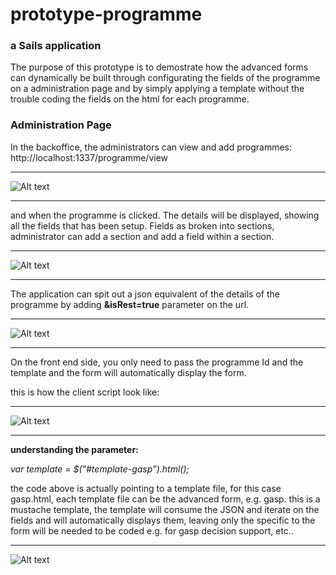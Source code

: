 # prototype-programme
### a Sails application


The purpose of this prototype is to demostrate how the advanced forms can dynamically be built through configurating the
fields of the programme on a administration page and by simply applying a template without the trouble coding the fields
on the html for each programme.


### Administration Page

In the backoffice, the administrators can view and add programmes: 
http://localhost:1337/programme/view

* * *

![Alt text](http://i.imgur.com/ZYpelfB.jpg)

* * *

and when the programme is clicked. The details will be displayed, showing all the fields that has been setup.
Fields as broken into sections, administrator can add a section and add a field within a section.

* * *

![Alt text](http://i.imgur.com/zocwwNS.jpg)

* * *

The application can spit out a json equivalent of the details of the programme by adding **&isRest=true**
parameter on the url.

* * *

![Alt text](http://i.imgur.com/H2jIgg4.jpg)

* * *

On the front end side, you only need to pass the programme Id and the template and the form will automatically
display the form.

this is how the client script look like:

* * *

![Alt text](http://i.imgur.com/kRzkS6t.jpg)

* * *

**understanding the parameter:**

*var template = $("#template-gasp").html();* 

the code above is actually pointing to a template file, for this case gasp.html, each template file can be the advanced form, e.g. gasp.
this is a mustache template, the template will consume the JSON and iterate on the fields and will automatically displays them, leaving
only the specific to the form will be needed to be coded e.g. for gasp decision support, etc.. 

* * *

![Alt text](http://i.imgur.com/Sk6oeFy.jpg)